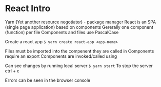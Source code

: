 # React Intro

Yarn (Yet another resource negotiator) - package manager
React is an SPA (single page application) based on components
Gererally one component (function) per file
Components and files use PascalCase

Create a react app 
`$ yarn create react-app <app-name>`

Files must be imported into the compenent they are called in
Components require an export
Components are invoked/called using <ComponentName />

Can see changes by running local server
`$ yarn start`
To stop the server
ctrl + c

Errors can be seen in the browser console